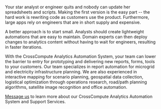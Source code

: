 Your star analyst or engineer quits and nobody can update her spreadsheets and scripts. Making the first version is the easy part -- the hard work is rewriting code as customers use the product. Furthermore, large apps rely on engineers that are in short supply and expensive.

A better approach is to start small. Analysts should create lightweight automations that are easy to maintain. Domain experts can then deploy changes to analytics content without having to wait for engineers, resulting in faster iterations.

With the CrossCompute Analytics Automation System, your team can lower the barrier to entry for prototyping and delivering new reports, forms, tools to your customers. Our team specializes in report automation for microgrid and electricity infrastructure planning. We are also experienced in interactive mapping for scenario planning, geospatial data collection, logistical optimization through operations research, road/path planning algorithms, satellite image recognition and office automation.

[Message us](mailto:crosscompute@crosscompute.com) to learn more about our CrossCompute Analytics Automation System and Support Services.
